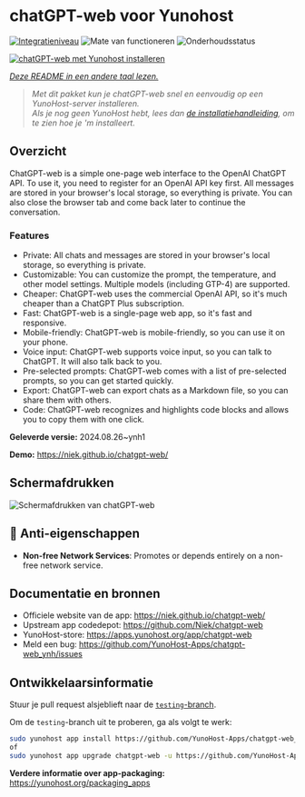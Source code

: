 <!--
NB: Deze README is automatisch gegenereerd door <https://github.com/YunoHost/apps/tree/master/tools/readme_generator>
Hij mag NIET handmatig aangepast worden.
-->

# chatGPT-web voor Yunohost

[![Integratieniveau](https://dash.yunohost.org/integration/chatgpt-web.svg)](https://ci-apps.yunohost.org/ci/apps/chatgpt-web/) ![Mate van functioneren](https://ci-apps.yunohost.org/ci/badges/chatgpt-web.status.svg) ![Onderhoudsstatus](https://ci-apps.yunohost.org/ci/badges/chatgpt-web.maintain.svg)

[![chatGPT-web met Yunohost installeren](https://install-app.yunohost.org/install-with-yunohost.svg)](https://install-app.yunohost.org/?app=chatgpt-web)

*[Deze README in een andere taal lezen.](./ALL_README.md)*

> *Met dit pakket kun je chatGPT-web snel en eenvoudig op een YunoHost-server installeren.*  
> *Als je nog geen YunoHost hebt, lees dan [de installatiehandleiding](https://yunohost.org/install), om te zien hoe je 'm installeert.*

## Overzicht

ChatGPT-web is a simple one-page web interface to the OpenAI ChatGPT API. To use it, you need to register for an OpenAI API key first. All messages are stored in your browser's local storage, so everything is private. You can also close the browser tab and come back later to continue the conversation.

### Features

- Private: All chats and messages are stored in your browser's local storage, so everything is private.
- Customizable: You can customize the prompt, the temperature, and other model settings. Multiple models (including GTP-4) are supported.
- Cheaper: ChatGPT-web uses the commercial OpenAI API, so it's much cheaper than a ChatGPT Plus subscription.
- Fast: ChatGPT-web is a single-page web app, so it's fast and responsive.
- Mobile-friendly: ChatGPT-web is mobile-friendly, so you can use it on your phone.
- Voice input: ChatGPT-web supports voice input, so you can talk to ChatGPT. It will also talk back to you.
- Pre-selected prompts: ChatGPT-web comes with a list of pre-selected prompts, so you can get started quickly.
- Export: ChatGPT-web can export chats as a Markdown file, so you can share them with others.
- Code: ChatGPT-web recognizes and highlights code blocks and allows you to copy them with one click.


**Geleverde versie:** 2024.08.26~ynh1

**Demo:** <https://niek.github.io/chatgpt-web/>

## Schermafdrukken

![Schermafdrukken van chatGPT-web](./doc/screenshots/screenshot.png)

## :red_circle: Anti-eigenschappen

- **Non-free Network Services**: Promotes or depends entirely on a non-free network service.

## Documentatie en bronnen

- Officiele website van de app: <https://niek.github.io/chatgpt-web/>
- Upstream app codedepot: <https://github.com/Niek/chatgpt-web>
- YunoHost-store: <https://apps.yunohost.org/app/chatgpt-web>
- Meld een bug: <https://github.com/YunoHost-Apps/chatgpt-web_ynh/issues>

## Ontwikkelaarsinformatie

Stuur je pull request alsjeblieft naar de [`testing`-branch](https://github.com/YunoHost-Apps/chatgpt-web_ynh/tree/testing).

Om de `testing`-branch uit te proberen, ga als volgt te werk:

```bash
sudo yunohost app install https://github.com/YunoHost-Apps/chatgpt-web_ynh/tree/testing --debug
of
sudo yunohost app upgrade chatgpt-web -u https://github.com/YunoHost-Apps/chatgpt-web_ynh/tree/testing --debug
```

**Verdere informatie over app-packaging:** <https://yunohost.org/packaging_apps>
